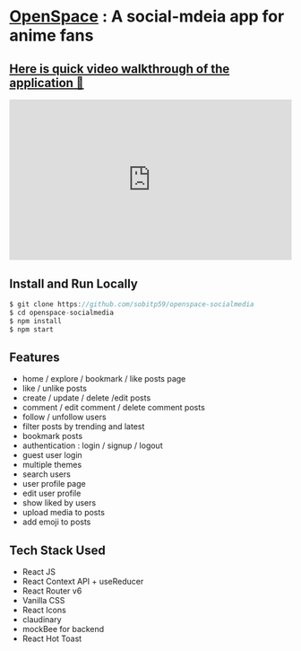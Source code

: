 # [OpenSpace](https://openspace-socialmedia.vercel.app/) : A social-mdeia app for anime fans

## [Here is quick video walkthrough of the application 🎥](https://www.loom.com/share/66fefc4a82864c1cb23c8afe1f0f70a1?sid=9303b7e2-b49a-4d93-8915-42cc0996c8ce)
<div style="position: relative; padding-bottom: 56.782334384858046%; height: 0;"><iframe src="https://www.loom.com/embed/66fefc4a82864c1cb23c8afe1f0f70a1?sid=311fb009-374a-47b3-b40b-6f7b42fa55fa" frameborder="0" webkitallowfullscreen mozallowfullscreen allowfullscreen style="position: absolute; top: 0; left: 0; width: 100%; height: 100%;"></iframe></div>

## Install and Run Locally
```js
$ git clone https://github.com/sobitp59/openspace-socialmedia
$ cd openspace-socialmedia
$ npm install
$ npm start
```

## Features
- home / explore / bookmark / like posts page
- like / unlike posts
- create / update / delete /edit posts
- comment / edit comment / delete comment posts
- follow / unfollow users
- filter posts by trending and latest
- bookmark  posts
- authentication : login / signup / logout
- guest user login
- multiple themes
- search users
- user profile page
- edit user profile
- show liked by users
- upload media to posts
- add emoji to posts 

## Tech Stack Used
- React JS
- React Context API + useReducer
- React Router v6
- Vanilla CSS
- React Icons
- claudinary
- mockBee for backend
- React Hot Toast
